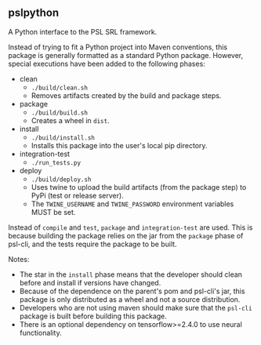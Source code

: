 ## pslpython

A Python interface to the PSL SRL framework.

Instead of trying to fit a Python project into Maven conventions,
this package is generally formatted as a standard Python package.
However, special executions have been added to the following phases:
 - clean
    - `./build/clean.sh`
    - Removes artifacts created by the build and package steps.
 - package
    - `./build/build.sh`
    - Creates a wheel in `dist`.
 - install
    - `./build/install.sh`
    - Installs this package into the user's local pip directory.
 - integration-test
    - `./run_tests.py`
 - deploy
    - `./build/deploy.sh`
    - Uses twine to upload the build artifacts (from the package step) to PyPi (test or release server).
    - The `TWINE_USERNAME` and `TWINE_PASSWORD` environment variables MUST be set.

Instead of `compile` and `test`, `package` and `integration-test` are used.
This is because building the package relies on the jar from the `package` phase of psl-cli,
and the tests require the package to be built.

Notes:
- The star in the `install` phase means that the developer should clean before and install if versions have changed.
- Because of the dependence on the parent's pom and psl-cli's jar, this package is only distributed as a wheel and not a source distribution.
- Developers who are not using maven should make sure that the `psl-cli` package is built before building this package.
- There is an optional dependency on tensorflow>=2.4.0 to use neural functionality.
